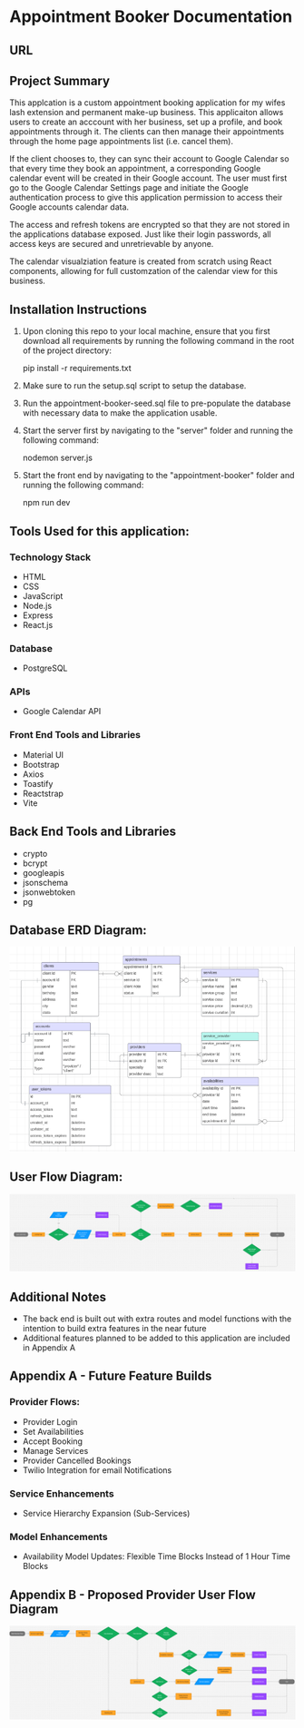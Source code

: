 # Appointment Booker Documentation

## URL


## Project Summary
This applcation is a custom appointment booking application for my wifes lash extension and permanent make-up business. This applicaiton allows users to create an acccount with her business, set up a profile, and book appointments through it. The clients can then manage their appointments through the home page appointments list (i.e. cancel them). 

If the client chooses to, they can sync their account to Google Calendar so that every time they book an appointment, a corresponding Google calendar event will be created in their Google account. The user must first go to the Google Calendar Settings page and initiate the Google authentication process to give this application permission to access their Google accounts calendar data.

The access and refresh tokens are encrypted so that they are not stored in the applications database exposed. Just like their login passwords, all access keys are secured and unretrievable by anyone.

The calendar visualziation feature is created from scratch using React components, allowing for full customzation of the calendar view for this business.

## Installation Instructions
1. Upon cloning this repo to your local machine, ensure that you first download all requirements by running the following command in the root of the project directory:

    pip install -r requirements.txt

2. Make sure to run the setup.sql script to setup the database.

3. Run the appointment-booker-seed.sql file to pre-populate the database with necessary data to make the application usable.

4. Start the server first by navigating to the "server" folder and running the following command:

    nodemon server.js

5. Start the front end by navigating to the "appointment-booker" folder and running the following command:

    npm run dev

## Tools Used for this application:

### Technology Stack
- HTML
- CSS
- JavaScript
- Node.js
- Express
- React.js

### Database
- PostgreSQL

### APIs
- Google Calendar API

### Front End Tools and Libraries
- Material UI
- Bootstrap
- Axios
- Toastify
- Reactstrap
- Vite

## Back End Tools and Libraries
- crypto
- bcrypt
- googleapis
- jsonschema
- jsonwebtoken
- pg

## Database ERD Diagram:
![Appointment Booker ERD Diagram](docs/AppointmentBookerERD.png "Appointment Booker ERD Diagram")

## User Flow Diagram:
![Appointment Booker User Flow Diagram](docs/AppointmentBookerUserFlow.png "Appointment Booker User Flow Diagram")

## Additional Notes
- The back end is built out with extra routes and model functions with the intention to build extra features in the near future
- Additional features planned to be added to this application are included in Appendix A

## Appendix A - Future Feature Builds
### Provider Flows:
- Provider Login
- Set Availabilities
- Accept Booking
- Manage Services
- Provider Cancelled Bookings
- Twilio Integration for email Notifications

### Service Enhancements
- Service Hierarchy Expansion (Sub-Services)

### Model Enhancements
- Availability Model Updates: Flexible Time Blocks Instead of 1 Hour Time Blocks

## Appendix B - Proposed Provider User Flow Diagram
![Appointment Booker Provider Flow Diagram](docs/AppointmentBookerProviderFlow.png "Appointment Booker Provider Flow Diagram")